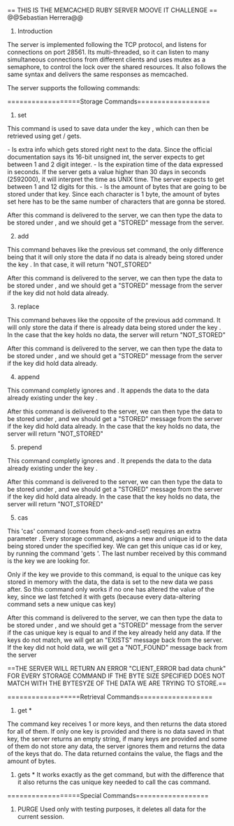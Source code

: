 == THIS IS THE MEMCACHED RUBY SERVER MOOVE IT CHALLENGE == @@Sebastian Herrera@@

1) Introduction

The server is implemented following the TCP protocol, and listens for connections on port 28561.
Its multi-threaded, so it can listen to many simultaneous connections from different clients and uses mutex as a semaphore, to control the lock over the shared resources.
It also follows the same syntax and delivers the same responses as memcached.


The server supports the following commands:

==================Storage Commands==================

1) set <key> <flags> <exptime> <bytesize>

This command is used to save data under the key <key>, which can then be retrieved using get / gets.

-<flags> Is extra info which gets stored right next to the data. Since the official documentation says its 16-bit unsigned int, the server expects to get between 1 and 2 digit integer.
-<exptime> Is the expiration time of the data expressed in seconds. If the server gets a value higher than 30 days in seconds (2592000), it will interpret the time as UNIX time.
The server expects to get between 1 and 12 digits for this.
-<bytesize> Is the amount of bytes that are going to be stored under that key. Since each character is 1 byte, the amount of bytes set here has to be the same number of characters that
are gonna be stored.

After this command is delivered to the server, we can then type the data to be stored under <key>, and we should get a "STORED" message from the server.

2) add <key> <flags> <exptime> <bytesize>

This command behaves like the previous set command, the only difference being that it will only store the data if no data is already being stored under the key <key>.
In that case, it will return "NOT_STORED"

After this command is delivered to the server, we can then type the data to be stored under <key>, and we should get a "STORED" message from the server if the key did not hold data already.

3) replace <key> <flags> <exptime> <bytesize>

This command behaves like the opposite of the previous add command. It will only store the data if there is already data being stored under the key <key>.
In the case that the key <key> holds no data, the server will return "NOT_STORED"

After this command is delivered to the server, we can then type the data to be stored under <key>, and we should get a "STORED" message from the server if the key did hold data already.


4) append <key> <flags> <exptime> <bytesize>

This command completly ignores <flags> and <exptime>.
It appends the data to the data already existing under the key <key>.

After this command is delivered to the server, we can then type the data to be stored under <key>, and we should get a "STORED" message from the server if the key did hold data already.
In the case that the key <key> holds no data, the server will return "NOT_STORED"


5) prepend <key> <flags> <exptime> <bytesize>

This command completly ignores <flags> and <exptime>.
It prepends the data to the data already existing under the key <key>.

After this command is delivered to the server, we can then type the data to be stored under <key>, and we should get a "STORED" message from the server if the key did hold data already.
In the case that the key <key> holds no data, the server will return "NOT_STORED"


5) cas <key> <flags> <exptime> <bytesize> <casuniquekey>

This 'cas' command  (comes from check-and-set) requires an extra parameter <casuniquekey>.
Every storage command, asigns a new and unique id to the data being stored under the specified key.
We can get this unique cas id or key, by running the command 'gets <key>'. The last number received by this command is the key we are looking for.

Only if the key we provide to this command, is equal to the unique cas key stored in memory with the data, the data is set to the new data we pass after.
So this command only works if no one has altered the value of the key, since we last fetched it with gets (because every data-altering command sets a new unique cas key)


After this command is delivered to the server, we can then type the data to be stored under <key>, and we should get a "STORED" message from the server if the cas unique key is equal to <casuniquekey> and if the key already held any data.
If the keys do not match, we will get an "EXISTS" message back from the server.
If the key did not hold data, we will get a "NOT_FOUND" message back from the server

==THE SERVER WILL RETURN AN ERROR "CLIENT_ERROR bad data chunk" FOR EVERY STORAGE COMMAND IF THE BYTE SIZE SPECIFIED DOES NOT MATCH WITH THE BYTESYZE OF THE DATA WE ARE TRYING TO STORE.==

==================Retrieval Commands==================

1) get <key>*

The command key receives 1 or more keys, and then returns the data stored for all of them.
If only one key is provided and there is no data saved in that key, the server returns an empty string, if many keys are provided and some of them do not store any data, the server ignores them and returns the data of the keys that do.
The data returned contains the value, the flags and the amount of bytes.

1) gets <key>*
It works exactly as the get command, but with the difference that it also returns the cas unique key needed to call the cas command.

==================Special Commands==================

1) PURGE
Used only with testing purposes, it deletes all data for the current session.

